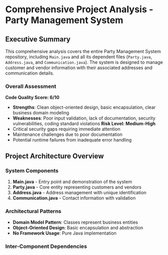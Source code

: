 # Comprehensive Project Analysis - Party Management System
## Executive Summary
This comprehensive analysis covers the entire Party Management System repository, including `Main.java` and all its dependent files (`Party.java`, `Address.java`, and `Communication.java`). The system is designed to manage customer and vendor information with their associated addresses and communication details.
### Overall Assessment
**Code Quality Score: 6/10**
- **Strengths**: Clean object-oriented design, basic encapsulation, clear business domain modeling
- **Weaknesses**: Poor input validation, lack of documentation, security vulnerabilities, coding standard violations
**Risk Level: Medium-High**
- Critical security gaps requiring immediate attention
- Maintenance challenges due to poor documentation
- Potential runtime failures from inadequate error handling
## Project Architecture Overview
### System Components
1. **Main.java** - Entry point and demonstration of the system
2. **Party.java** - Core entity representing customers and vendors
3. **Address.java** - Address management with unique identification
4. **Communication.java** - Contact information with validation
### Architectural Patterns
- **Domain Model Pattern**: Classes represent business entities
- **Object-Oriented Design**: Basic encapsulation and abstraction
- **No Framework Usage**: Pure Java implementation
### Inter-Component Dependencies